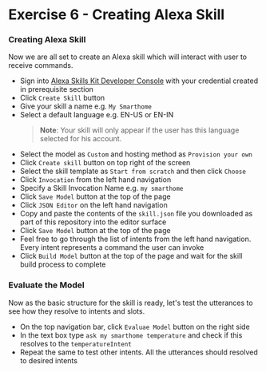 # Exercise 6 - Creating Alexa Skill

### Creating Alexa Skill
Now we are all set to create an Alexa skill which will interact with user to receive commands.

- Sign into [Alexa Skills Kit Developer Console](https://developer.amazon.com/alexa/console/ask) with your credential created in prerequisite section
- Click `Create Skill` button
- Give your skill a name e.g. `My Smarthome`
- Select a default language e.g. EN-US or EN-IN
    > __Note__: Your skill will only appear if the user has this language selected for his account.
- Select the model as `Custom` and hosting method as `Provision your own`
- Click `Create skill` button on top right of the screen
- Select the skill template as `Start from scratch` and then click `Choose`
- Click `Invocation` from the left hand navigation
- Specify a Skill Invocation Name e.g. `my smarthome`
- Click `Save Model` button at the top of the page
- Click `JSON Editor` on the left hand navigation
- Copy and paste the contents of the `skill.json` file you downloaded as part of this repository into the editor surface
- Click `Save Model` button at the top of the page
- Feel free to go through the list of intents from the left hand navigation. Every intent represents a command the user can invoke
- Click `Build Model` button at the top of the page and wait for the skill build process to complete


### Evaluate the Model

Now as the basic structure for the skill is ready, let's test the utterances to see how they resolve to intents and slots. 

- On the top navigation bar, click `Evaluae Model` button on the right side
- In the text box type `ask my smarthome temperature` and check if this resolves to the `temperatureIntent`	
- Repeat the same to test other intents. All the utterances should resolved to desired intents
